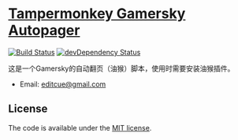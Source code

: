 # [Tampermonkey Gamersky Autopager](https://github.com/editcue/TampermonkeyGamerskyAutopager)

[![Build Status](https://travis-ci.org/h5bp/html5-boilerplate.svg)](https://travis-ci.org/h5bp/html5-boilerplate)
[![devDependency Status](https://david-dm.org/h5bp/html5-boilerplate/dev-status.svg)](https://david-dm.org/h5bp/html5-boilerplate#info=devDependencies)

这是一个Gamersky的自动翻页（油猴）脚本，使用时需要安装油猴插件。

* Email: [editcue@gmail.com](editcue@gmail.com)


## License

The code is available under the [MIT license](LICENSE.txt).
